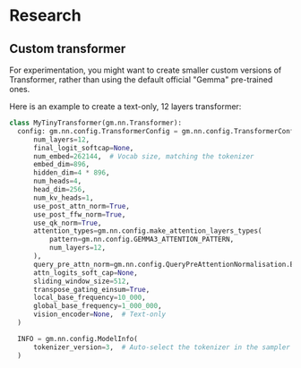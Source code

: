 # Research

## Custom transformer

For experimentation, you might want to create smaller custom versions of
Transformer, rather than using the default official "Gemma" pre-trained ones.

Here is an example to create a text-only, 12 layers transformer:

```python
class MyTinyTransformer(gm.nn.Transformer):
  config: gm.nn.config.TransformerConfig = gm.nn.config.TransformerConfig(
      num_layers=12,
      final_logit_softcap=None,
      num_embed=262144,  # Vocab size, matching the tokenizer
      embed_dim=896,
      hidden_dim=4 * 896,
      num_heads=4,
      head_dim=256,
      num_kv_heads=1,
      use_post_attn_norm=True,
      use_post_ffw_norm=True,
      use_qk_norm=True,
      attention_types=gm.nn.config.make_attention_layers_types(
          pattern=gm.nn.config.GEMMA3_ATTENTION_PATTERN,
          num_layers=12,
      ),
      query_pre_attn_norm=gm.nn.config.QueryPreAttentionNormalisation.BY_ONE_OVER_SQRT_HEAD_DIM,
      attn_logits_soft_cap=None,
      sliding_window_size=512,
      transpose_gating_einsum=True,
      local_base_frequency=10_000,
      global_base_frequency=1_000_000,
      vision_encoder=None,  # Text-only
  )

  INFO = gm.nn.config.ModelInfo(
      tokenizer_version=3,  # Auto-select the tokenizer in the sampler
  )
```
